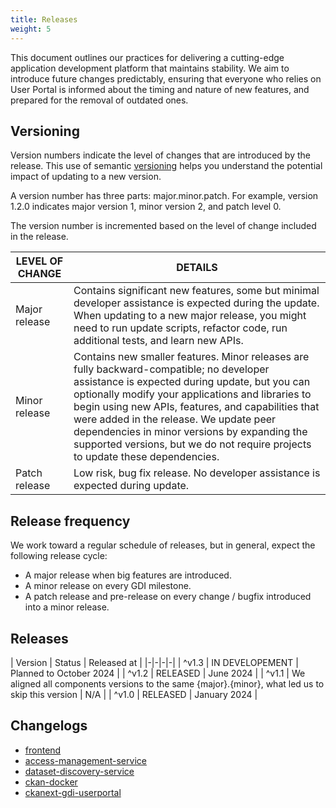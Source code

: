 ```yaml
---
title: Releases
weight: 5
---
```


<!--
SPDX-FileCopyrightText: 2024 PNED G.I.E.

SPDX-License-Identifier: CC-BY-4.0
-->

This document outlines our practices for delivering a cutting-edge application development platform that maintains stability. We aim to introduce future changes predictably, ensuring that everyone who relies on User Portal is informed about the timing and nature of new features, and prepared for the removal of outdated ones.

## Versioning

Version numbers indicate the level of changes that are introduced by the release. This use of semantic [versioning](https://semver.org/) helps you understand the potential impact of updating to a new version.

A version number has three parts: major.minor.patch. For example, version 1.2.0 indicates major version 1, minor version 2, and patch level 0.

The version number is incremented based on the level of change included in the release.

| LEVEL OF CHANGE | DETAILS |
|-|-|
|Major release | Contains significant new features, some but minimal developer assistance is expected during the update. When updating to a new major release, you might need to run update scripts, refactor code, run additional tests, and learn new APIs. |
| Minor release | Contains new smaller features. Minor releases are fully backward-compatible; no developer assistance is expected during update, but you can optionally modify your applications and libraries to begin using new APIs, features, and capabilities that were added in the release. We update peer dependencies in minor versions by expanding the supported versions, but we do not require projects to update these dependencies. |
| Patch release| Low risk, bug fix release. No developer assistance is expected during update.|

## Release frequency

We work toward a regular schedule of releases, but in general, expect the following release cycle:

- A major release when big features are introduced.
- A minor release on every GDI milestone.
- A patch release and pre-release on every change / bugfix introduced into a minor release.

## Releases

| Version | Status | Released at |
|-|-|-|-|
| ^v1.3 | IN DEVELOPEMENT | Planned to October 2024 |
| ^v1.2 | RELEASED | June 2024 |
| ^v1.1 | We aligned all components versions to the same {major}.{minor}, what led us to skip this version | N/A |
| ^v1.0 | RELEASED | January 2024 |

## Changelogs
- [frontend](https://github.com/GenomicDataInfrastructure/gdi-userportal-frontend/blob/main/CHANGELOG.md)
- [access-management-service](https://github.com/GenomicDataInfrastructure/gdi-userportal-access-management-service/blob/main/CHANGELOG.md)
- [dataset-discovery-service](https://github.com/GenomicDataInfrastructure/gdi-userportal-dataset-discovery-service/blob/main/CHANGELOG.md)
- [ckan-docker](https://github.com/GenomicDataInfrastructure/gdi-userportal-ckan-docker/blob/main/CHANGELOG.md)
- [ckanext-gdi-userportal](https://github.com/GenomicDataInfrastructure/gdi-userportal-ckanext-gdi-userportal/blob/main/CHANGELOG.md)
